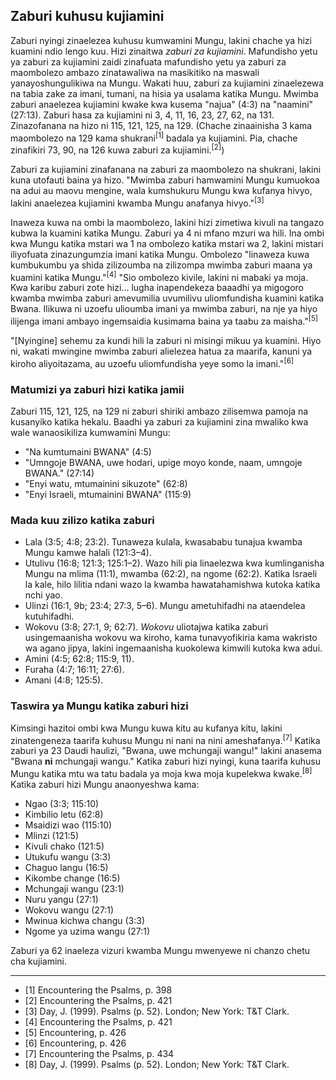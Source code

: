 ## Zaburi kuhusu kujiamini

Zaburi nyingi zinaelezea kuhusu kumwamini Mungu, lakini chache ya hizi kuamini ndio lengo kuu. Hizi zinaitwa _zaburi za kujiamini_. Mafundisho yetu ya zaburi za kujiamini zaidi zinafuata mafundisho yetu ya zaburi za maombolezo ambazo zinatawaliwa na masikitiko na maswali yanayoshungulikiwa na Mungu. Wakati huu, zaburi za kujiamini zinaelezewa na tabia zake za imani, tumani, na hisia ya usalama katika Mungu. Mwimba zaburi anaelezea kujiamini kwake kwa kusema "najua" (4:3) na "naamini" (27:13). Zaburi hasa za kujiamini ni 3, 4, 11, 16, 23, 27, 62, na 131. Zinazofanana na hizo ni 115, 121, 125, na 129. (Chache zinaainisha 3 kama maombolezo na 129 kama shukrani<sup>[1]</sup> badala ya kujiamini. Pia, chache zinafikiri 73, 90, na 126 kuwa zaburi za kujiamini.<sup>[2]</sup>)

Zaburi za kujiamini zinafanana na zaburi za maombolezo na shukrani, lakini kuna utofauti baina ya hizo. "Mwimba zaburi hamwamini Mungu kumuokoa na adui au maovu mengine, wala kumshukuru Mungu kwa kufanya hivyo, lakini anaelezea kujiamini kwamba Mungu anafanya hivyo."<sup>[3]</sup>

Inaweza kuwa na ombi la maombolezo, lakini hizi zimetiwa kivuli na tangazo kubwa la kuamini katika Mungu. Zaburi ya 4 ni mfano mzuri wa hili. Ina ombi kwa Mungu katika mstari wa 1 na ombolezo katika mstari wa 2, lakini mistari iliyofuata zinazungumzia imani katika Mungu. Ombolezo "linaweza kuwa kumbukumbu ya shida zilizoumba na zilizompa mwimba zaburi maana ya kuamini katika Mungu."<sup>[4]</sup> "Sio ombolezo kivile, lakini ni mabaki ya moja. Kwa karibu zaburi zote hizi... lugha inapendekeza baaadhi ya migogoro kwamba mwimba zaburi amevumilia uvumilivu uliomfundisha kuamini katika Bwana. Ilikuwa ni uzoefu ulioumba imani ya mwimba zaburi, na nje ya hiyo ilijenga imani ambayo ingemsaidia kusimama baina ya taabu za maisha."<sup>[5]</sup>

"[Nyingine] sehemu za kundi hili la zaburi ni misingi mikuu ya kuamini. Hiyo ni, wakati mwingine mwimba zaburi alielezea hatua za maarifa, kanuni ya kiroho aliyoitazama, au uzoefu uliomfundisha yeye somo la imani."<sup>[6]</sup>

### Matumizi ya zaburi hizi katika jamii

Zaburi 115, 121, 125, na 129 ni zaburi shiriki ambazo zilisemwa pamoja na kusanyiko katika hekalu. Baadhi ya zaburi za kujiamini zina mwaliko kwa wale wanaosikiliza kumwamini Mungu:

* "Na kumtumaini BWANA" (4:5)
* "Umngoje BWANA, uwe hodari, upige moyo konde, naam, umngoje BWANA." (27:14)
* "Enyi watu, mtumainini sikuzote" (62:8)
* "Enyi Israeli, mtumainini BWANA" (115:9)

### Mada kuu zilizo katika zaburi

* Lala (3:5; 4:8; 23:2). Tunaweza kulala, kwasababu tunajua kwamba Mungu kamwe halali (121:3–4).
* Utulivu (16:8; 121:3; 125:1–2). Wazo hili pia linaelezwa kwa kumlinganisha Mungu na mlima (11:1), mwamba (62:2), na ngome (62:2). Katika Israeli la kale, hilo lilitia ndani wazo la kwamba hawatahamishwa kutoka katika nchi yao.
* Ulinzi (16:1, 9b; 23:4; 27:3, 5–6). Mungu ametuhifadhi na ataendelea kutuhifadhi.
* Wokovu (3:8; 27:1, 9; 62:7). _Wokovu_ uliotajwa katika zaburi usingemaanisha wokovu wa kiroho, kama tunavyofikiria kama wakristo wa agano jipya, lakini ingemaanisha kuokolewa kimwili kutoka kwa adui. 
* Amini (4:5; 62:8; 115:9, 11).
* Furaha (4:7; 16:11; 27:6).
* Amani (4:8; 125:5).

### Taswira ya Mungu katika zaburi hizi

Kimsingi hazitoi ombi kwa Mungu kuwa kitu au kufanya kitu, lakini zinatengeneza taarifa kuhusu Mungu ni nani na nini ameshafanya.<sup>[7]</sup> Katika zaburi ya 23 Daudi haulizi, "Bwana, uwe mchungaji wangu!" lakini anasema "Bwana **ni** mchungaji wangu." Katika zaburi hizi nyingi, kuna taarifa kuhusu Mungu katika mtu wa tatu badala ya moja kwa moja kupelekwa kwake.<sup>[8]</sup> Katika zaburi hizi Mungu anaonyeshwa kama:

* Ngao (3:3; 115:10)
* Kimbilio letu (62:8)
* Msaidizi wao (115:10)
* Mlinzi (121:5)
* Kivuli chako (121:5)
* Utukufu wangu (3:3)
* Chaguo langu (16:5)
* Kikombe change (16:5)
* Mchungaji wangu (23:1)
* Nuru yangu (27:1)
* Wokovu wangu (27:1)
* Mwinua kichwa changu (3:3)
* Ngome ya uzima wangu (27:1)

Zaburi ya 62 inaeleza vizuri kwamba Mungu mwenyewe ni chanzo chetu cha kujiamini.

--------------------------------------------------------------

* [1] Encountering the Psalms, p. 398
* [2] Encountering the Psalms, p. 421
* [3] Day, J. (1999). Psalms (p. 52). London; New York: T&T Clark.
* [4] Encountering the Psalms, p. 421
* [5] Encountering, p. 426
* [6] Encountering, p. 426
* [7] Encountering the Psalms, p. 434
* [8] Day, J. (1999). Psalms (p. 52). London; New York: T&T Clark.

